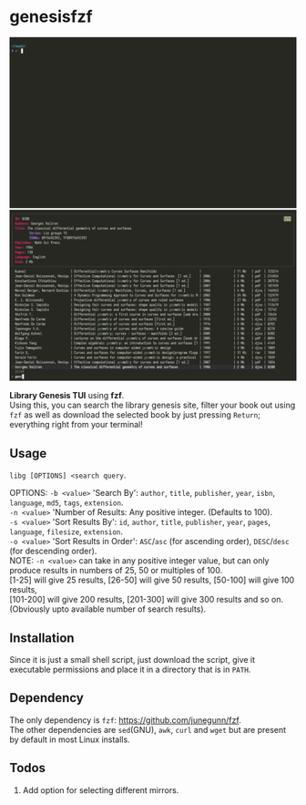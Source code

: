 # genesisfzf
![](libg.gif)
![](libg_frame_35_delay-0.13s.gif)

**Library Genesis TUI** using **fzf**.  
Using this, you can search the library genesis site, filter your book out using `fzf` as well as download the selected book by just pressing `Return`; everything right from your terminal!

## Usage
`libg [OPTIONS] <search query`.

OPTIONS:
 `-b <value>` 'Search By': `author`, `title`, `publisher`, `year`, `isbn`, `language`, `md5`, `tags`, `extension`.  
	`-n <value>`	'Number of Results: Any positive integer. (Defaults to 100).  
	`-s <value>`	'Sort Results By': `id`, `author`, `title`, `publisher`, `year`, `pages`, `language`, `filesize`, `extension`.  
	`-o <value>`	'Sort Results in Order': `ASC`/`asc` (for ascending order), `DESC`/`desc` (for descending order).  
NOTE: `-n <value>` can take in any positive integer value, but can only produce results in numbers of 25, 50 or multiples of 100.  
      [1-25] will give 25 results, [26-50] will give 50 results, [50-100] will give 100 results,  
      [101-200] will give 200 results, [201-300] will give 300 results and so on.  
      (Obviously upto available number of search results).

## Installation
Since it is just a small shell script, just download the script, give it executable permissions and place it in a directory that is in `PATH`.
 
## Dependency
The only dependency is `fzf`: https://github.com/junegunn/fzf.   
The other dependencies are `sed`(GNU), `awk`, `curl` and `wget` but are present by default in most Linux installs. 

## Todos
1. Add option for selecting different mirrors.
